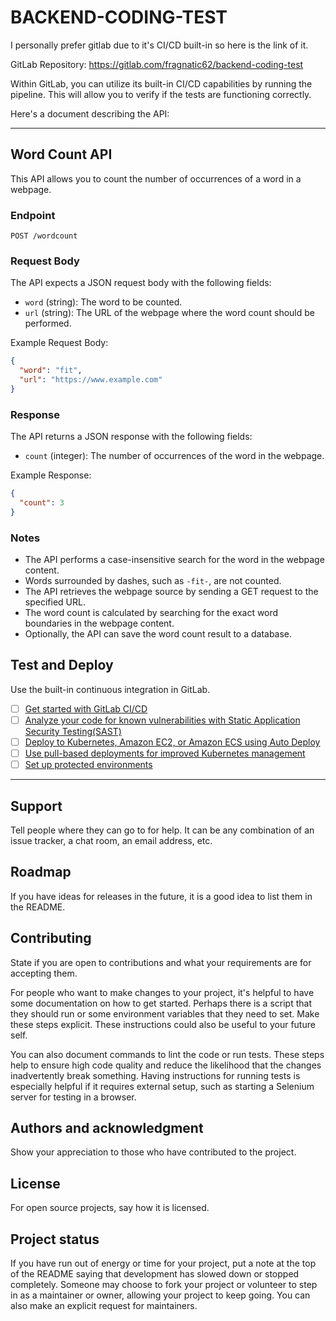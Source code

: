 # BACKEND-CODING-TEST

I personally prefer gitlab due to it's CI/CD built-in so here is the link of it.

GitLab Repository: https://gitlab.com/fragnatic62/backend-coding-test

Within GitLab, you can utilize its built-in CI/CD capabilities by running the pipeline. 
This will allow you to verify if the tests are functioning correctly.


Here's a document describing the API:

---

## Word Count API

This API allows you to count the number of occurrences of a word in a webpage.

### Endpoint

```
POST /wordcount
```

### Request Body

The API expects a JSON request body with the following fields:

- `word` (string): The word to be counted.
- `url` (string): The URL of the webpage where the word count should be performed.

Example Request Body:

```json
{
  "word": "fit",
  "url": "https://www.example.com"
}
```

### Response

The API returns a JSON response with the following fields:

- `count` (integer): The number of occurrences of the word in the webpage.

Example Response:

```json
{
  "count": 3
}
```

### Notes

- The API performs a case-insensitive search for the word in the webpage content.
- Words surrounded by dashes, such as `-fit-`, are not counted.
- The API retrieves the webpage source by sending a GET request to the specified URL.
- The word count is calculated by searching for the exact word boundaries in the webpage content.
- Optionally, the API can save the word count result to a database.

## Test and Deploy

Use the built-in continuous integration in GitLab.

- [ ] [Get started with GitLab CI/CD](https://docs.gitlab.com/ee/ci/quick_start/index.html)
- [ ] [Analyze your code for known vulnerabilities with Static Application Security Testing(SAST)](https://docs.gitlab.com/ee/user/application_security/sast/)
- [ ] [Deploy to Kubernetes, Amazon EC2, or Amazon ECS using Auto Deploy](https://docs.gitlab.com/ee/topics/autodevops/requirements.html)
- [ ] [Use pull-based deployments for improved Kubernetes management](https://docs.gitlab.com/ee/user/clusters/agent/)
- [ ] [Set up protected environments](https://docs.gitlab.com/ee/ci/environments/protected_environments.html)

***

## Support
Tell people where they can go to for help. It can be any combination of an issue tracker, a chat room, an email address, etc.

## Roadmap
If you have ideas for releases in the future, it is a good idea to list them in the README.

## Contributing
State if you are open to contributions and what your requirements are for accepting them.

For people who want to make changes to your project, it's helpful to have some documentation on how to get started. Perhaps there is a script that they should run or some environment variables that they need to set. Make these steps explicit. These instructions could also be useful to your future self.

You can also document commands to lint the code or run tests. These steps help to ensure high code quality and reduce the likelihood that the changes inadvertently break something. Having instructions for running tests is especially helpful if it requires external setup, such as starting a Selenium server for testing in a browser.

## Authors and acknowledgment
Show your appreciation to those who have contributed to the project.

## License
For open source projects, say how it is licensed.

## Project status
If you have run out of energy or time for your project, put a note at the top of the README saying that development has slowed down or stopped completely. Someone may choose to fork your project or volunteer to step in as a maintainer or owner, allowing your project to keep going. You can also make an explicit request for maintainers.
